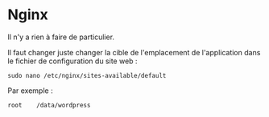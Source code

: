 # Nginx

Il n'y a rien à faire de particulier.

Il faut changer juste changer la cible de l'emplacement de l'application dans le fichier de configuration du site web :

`sudo nano /etc/nginx/sites-available/default`

Par exemple : 

```text
root    /data/wordpress
```

